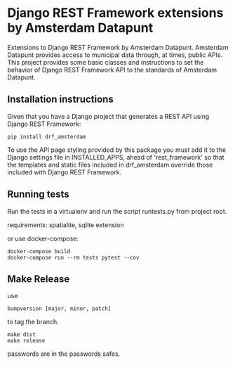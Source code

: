 # Django REST Framework extensions by Amsterdam Datapunt


Extensions to Django REST Framework by Amsterdam Datapunt. Amsterdam Datapunt
provides access to municipal data through, at times, public APIs. This project
provides some basic classes and instructions to set the behavior
of Django REST Framework API to the standards of Amsterdam Datapunt.

## Installation instructions

Given that you have a Django project that generates a REST API using Django
REST Framework:

```shell
pip install drf_amsterdam
```

To use the API page styling provided by this package you must add it to the
Django settings file in INSTALLED_APPS, ahead of 'rest_framework' so that the
templates and static files included in drf_amsterdam override those included
with Django REST Framework.

## Running tests

Run the tests in a virtualenv and run the script runtests.py from project root.

requirements: spatialite, sqlite extension

or use docker-compose:

```shell
docker-compose build
docker-compose run --rm tests pytest --cov
```

## Make Release

use

```shell
bumpversion [major, minor, patch]
```

to tag the branch.

```shell
make dist
make release
```

passwords are in the passwords safes.
